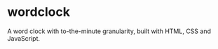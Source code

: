 wordclock
=========

A word clock with to-the-minute granularity, built with HTML, CSS and JavaScript.